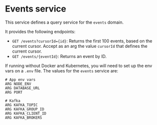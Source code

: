 # Events service

This service defines a query service for the `events` domain.

It provides the following endpoints:

- `GET /events?cursorId={id}`: Returns the first 100 events, based on the current cursor. Accept as an arg the value `cursorId` that defines the current cursor.
- `GET /events/{eventId}`: Returns an event by ID.

If running without Docker and Kubernetes, you will need to set up the env vars on a `.env` file. The values for the `events` service are:

```
# App env vars
ARG NODE_ENV
ARG DATABASE_URL
ARG PORT

# Kafka
ARG KAFKA_TOPIC
ARG KAFKA_GROUP_ID
ARG KAFKA_CLIENT_ID
ARG KAFKA_BROKERS
```
